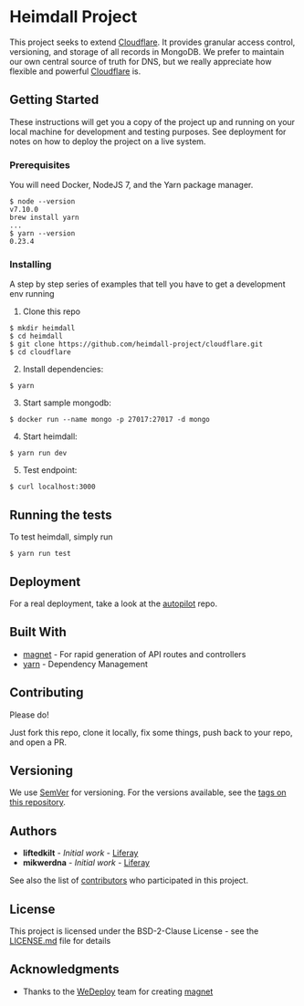 # Heimdall Project

This project seeks to extend [Cloudflare](cloudflare.com). It provides granular access control, versioning, and storage of all records in MongoDB. We prefer to maintain our own central source of truth for DNS, but we really appreciate how flexible and powerful [Cloudflare](cloudflare.com) is.

## Getting Started

These instructions will get you a copy of the project up and running on your local machine for development and testing purposes. See deployment for notes on how to deploy the project on a live system.

### Prerequisites

You will need Docker, NodeJS 7, and the Yarn package manager.
```
$ node --version
v7.10.0
brew install yarn
...
$ yarn --version
0.23.4
```

### Installing

A step by step series of examples that tell you have to get a development env running

1) Clone this repo

```
$ mkdir heimdall
$ cd heimdall
$ git clone https://github.com/heimdall-project/cloudflare.git
$ cd cloudflare
```

 2) Install dependencies:

```
$ yarn
```

3) Start sample mongodb:

```
$ docker run --name mongo -p 27017:27017 -d mongo
```

4) Start heimdall:

```
$ yarn run dev
```

5) Test endpoint:

```
$ curl localhost:3000
```

## Running the tests

To test heimdall, simply run
```
$ yarn run test
```

## Deployment

For a real deployment, take a look at the [autopilot](https://github.com/heimdall-project/autopilot) repo.

## Built With

* [magnet](http://github.com/wedeploy/magnet) - For rapid generation of API routes and controllers
* [yarn](https://yarnpkg.com/en/) - Dependency Management

## Contributing

Please do!

Just fork this repo, clone it locally, fix some things, push back to your repo, and open a PR. 

## Versioning

We use [SemVer](http://semver.org/) for versioning. For the versions available, see the [tags on this repository](https://github.com/heimdall-project/cloudflare/tags). 

## Authors

* **liftedkilt** - *Initial work* - [Liferay](https://github.com/Liferay)
* **mikwerdna** - *Initial work* - [Liferay](https://github.com/Liferay)

See also the list of [contributors](https://github.com/your/project/contributors) who participated in this project.

## License

This project is licensed under the BSD-2-Clause License - see the [LICENSE.md](LICENSE.md) file for details

## Acknowledgments

* Thanks to the [WeDeploy](https://wedeploy.com) team for creating [magnet](https://github.com/wedeploy/magnet)

